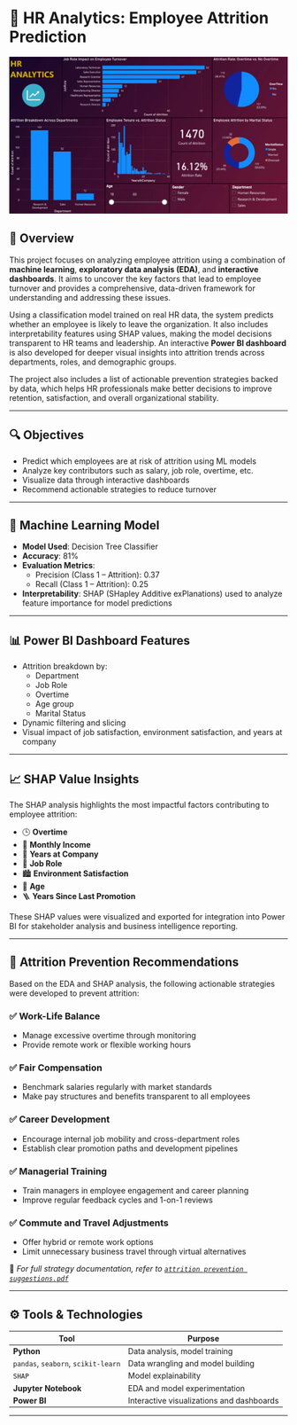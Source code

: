 # 💼 HR Analytics: Employee Attrition Prediction

![HR Attrition Dashboard](attrition_dashboard.png) <!-- Replace with your actual image path -->

## 📌 Overview

This project focuses on analyzing employee attrition using a combination of **machine learning**, **exploratory data analysis (EDA)**, and **interactive dashboards**. It aims to uncover the key factors that lead to employee turnover and provides a comprehensive, data-driven framework for understanding and addressing these issues.

Using a classification model trained on real HR data, the system predicts whether an employee is likely to leave the organization. It also includes interpretability features using SHAP values, making the model decisions transparent to HR teams and leadership. An interactive **Power BI dashboard** is also developed for deeper visual insights into attrition trends across departments, roles, and demographic groups.

The project also includes a list of actionable prevention strategies backed by data, which helps HR professionals make better decisions to improve retention, satisfaction, and overall organizational stability.

---

## 🔍 Objectives

- Predict which employees are at risk of attrition using ML models
- Analyze key contributors such as salary, job role, overtime, etc.
- Visualize data through interactive dashboards
- Recommend actionable strategies to reduce turnover

---

## 🧠 Machine Learning Model

- **Model Used**: Decision Tree Classifier
- **Accuracy**: 81%
- **Evaluation Metrics**:
  - Precision (Class 1 – Attrition): 0.37
  - Recall (Class 1 – Attrition): 0.25
- **Interpretability**: SHAP (SHapley Additive exPlanations) used to analyze feature importance for model predictions

---

## 📊 Power BI Dashboard Features

- Attrition breakdown by:
  - Department
  - Job Role
  - Overtime
  - Age group
  - Marital Status
- Dynamic filtering and slicing
- Visual impact of job satisfaction, environment satisfaction, and years at company

---

## 📈 SHAP Value Insights

The SHAP analysis highlights the most impactful factors contributing to employee attrition:

- 🕒 **Overtime**
- 💸 **Monthly Income**
- 🏢 **Years at Company**
- 💼 **Job Role**
- 🏙️ **Environment Satisfaction**
- 👤 **Age**
- 🪜 **Years Since Last Promotion**

These SHAP values were visualized and exported for integration into Power BI for stakeholder analysis and business intelligence reporting.

---

## 📘 Attrition Prevention Recommendations

Based on the EDA and SHAP analysis, the following actionable strategies were developed to prevent attrition:

### ✅ Work-Life Balance
- Manage excessive overtime through monitoring
- Provide remote work or flexible working hours

### ✅ Fair Compensation
- Benchmark salaries regularly with market standards
- Make pay structures and benefits transparent to all employees

### ✅ Career Development
- Encourage internal job mobility and cross-department roles
- Establish clear promotion paths and development pipelines

### ✅ Managerial Training
- Train managers in employee engagement and career planning
- Improve regular feedback cycles and 1-on-1 reviews

### ✅ Commute and Travel Adjustments
- Offer hybrid or remote work options
- Limit unnecessary business travel through virtual alternatives

📄 *For full strategy documentation, refer to [`attrition prevention suggestions.pdf`](attrition%20prevention%20suggestions.pdf)*

---

## ⚙️ Tools & Technologies

| Tool | Purpose |
|------|---------|
| **Python** | Data analysis, model training |
| `pandas`, `seaborn`, `scikit-learn` | Data wrangling and model building |
| `SHAP` | Model explainability |
| **Jupyter Notebook** | EDA and model experimentation |
| **Power BI** | Interactive visualizations and dashboards |

---
